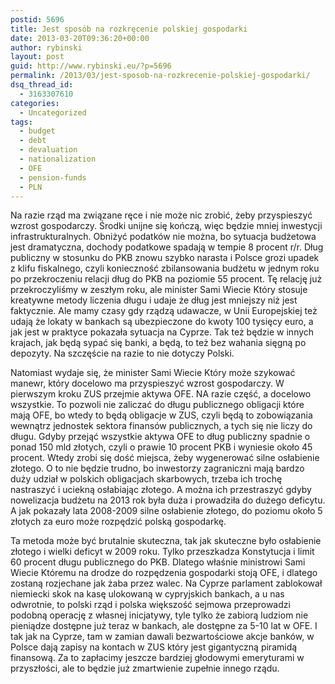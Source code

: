 ```yaml
---
postid: 5696
title: Jest sposób na rozkręcenie polskiej gospodarki
date: 2013-03-20T09:36:20+00:00
author: rybinski
layout: post
guid: http://www.rybinski.eu/?p=5696
permalink: /2013/03/jest-sposob-na-rozkrecenie-polskiej-gospodarki/
dsq_thread_id:
  - 3163307610
categories:
  - Uncategorized
tags:
  - budget
  - debt
  - devaluation
  - nationalization
  - OFE
  - pension-funds
  - PLN
---
```

Na razie rząd ma związane ręce i nie może nic zrobić, żeby przyspieszyć wzrost gospodarczy. Środki unijne się kończą, więc będzie mniej inwestycji infrastrukturalnych. Obniżyć podatków nie można, bo sytuacja budżetowa jest dramatyczna, dochody podatkowe spadają w tempie 8 procent r/r. Dług publiczny w stosunku do PKB znowu szybko narasta i Polsce grozi upadek z klifu fiskalnego, czyli konieczność zbilansowania budżetu w jednym roku po przekroczeniu relacji dług do PKB na poziomie 55 procent. Tę relację już przekroczyliśmy w zeszłym roku, ale minister Sami Wiecie Który stosuje kreatywne metody liczenia długu i udaje że dług jest mniejszy niż jest faktycznie. Ale mamy czasy gdy rządzą udawacze, w Unii Europejskiej też udają że lokaty w bankach są ubezpieczone do kwoty 100 tysięcy euro, a jak jest w praktyce pokazała sytuacja na Cyprze. Tak też będzie w innych krajach, jak będą sypać się banki, a będą, to też bez wahania sięgną po depozyty. Na szczęście na razie to nie dotyczy Polski.

Natomiast wydaje się, że minister Sami Wiecie Który może szykować manewr, który docelowo ma przyspieszyć wzrost gospodarczy. W pierwszym kroku ZUS przejmie aktywa OFE. NA razie część, a docelowo wszystkie. To pozwoli nie zaliczać do długu publicznego obligacji które mają OFE, bo wtedy to będą obligacje w ZUS, czyli będą to zobowiązania wewnątrz jednostek sektora finansów publicznych, a tych się nie liczy do długu. Gdyby przejąć wszystkie aktywa OFE to dług publiczny spadnie o ponad 150 mld złotych, czyli o prawie 10 procent PKB i wyniesie około 45 procent. Wtedy zrobi się dość miejsca, żeby wygenerować silne osłabienie złotego. O to nie będzie trudno, bo inwestorzy zagraniczni mają bardzo duży udział w polskich obligacjach skarbowych, trzeba ich trochę nastraszyć i uciekną osłabiając złotego. A można ich przestraszyć gdyby nowelizacja budżetu na 2013 rok była duża i prowadziła do dużego deficytu. A jak pokazały lata 2008-2009 silne osłabienie złotego, do poziomu około 5 złotych za euro może rozpędzić polską gospodarkę.

Ta metoda może być brutalnie skuteczna, tak jak skuteczne było osłabienie złotego i wielki deficyt w 2009 roku. Tylko przeszkadza Konstytucja i limit 60 procent długu publicznego do PKB. Dlatego właśnie ministrowi Sami Wiecie Któremu na drodze do rozpędzenia gospodarki stoją OFE, i dlatego zostaną rozjechane jak żaba przez walec. Na Cyprze parlament zablokował niemiecki skok na kasę ulokowaną w cypryjskich bankach, a u nas odwrotnie, to polski rząd i polska większość sejmowa przeprowadzi podobną operację z własnej inicjatywy, tyle tylko że zabiorą ludziom nie pieniądze dostępne już teraz w bankach, ale dostępne za 5-10 lat w OFE. I tak jak na Cyprze, tam w zamian dawali bezwartościowe akcje banków, w Polsce dają zapisy na kontach w ZUS który jest gigantyczną piramidą finansową. Za to zapłacimy jeszcze bardziej głodowymi emeryturami w przyszłości, ale to będzie już zmartwienie zupełnie innego rządu.
